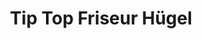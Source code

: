 ---
title: "Tip Top Friseur Hügel"
url: /eningen-unter-achalm/tip-top-friseur-huegel/
shop: Friseur
---